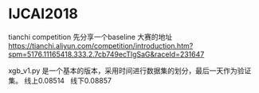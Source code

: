 # IJCAI2018
tianchi competition
先分享一个baseline
大赛的地址 https://tianchi.aliyun.com/competition/introduction.htm?spm=5176.11165418.333.2.7cb749ecTlgSaG&raceId=231647

xgb_v1.py 是一个基本的版本，采用时间进行数据集的划分，最后一天作为验证集。
线上0.08514   线下0.08857
